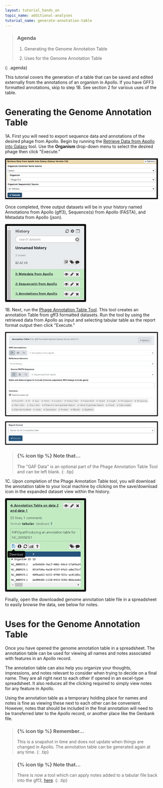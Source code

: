 ```yaml
---
layout: tutorial_hands_on
topic_name: additional-analyses
tutorial_name: generate-annotation-table
---
```


> ### Agenda
>
> 1. Generating the Genome Annotation Table
>
> 2. Uses for the Genome Annotation Table
> 
>
{: .agenda}

This tutorial covers the generation of a table that can be saved and edited externally from the annotations of an organism in Apollo. If you have GFF3 formatted annotations, skip to step 1B. See section 2 for various uses of the table. 

# Generating the Genome Annotation Table

1A. First you will need to export sequence data and annotations of the desired phage from Apollo. Begin by running the [Retrieve Data from Apollo into Galaxy](https://cpt.tamu.edu/galaxy-pub/root?tool_id=edu.tamu.cpt2.webapollo.export) tool. Use the **Organism** drop-down menu to select the desired phage then click "Execute." 

![](../../images/genome-annotation-table/1_retrieve_data_tool.png)

Once completed, three output datasets will be in your history named Annotations from Apollo (gff3), Sequence(s) from Apollo (FASTA), and Metadata from Apollo (json).

![](../../images/genome-annotation-table/2_retrieve_data_history.png)

1B. Next, run the [Phage Annotation Table Tool](https://cpt.tamu.edu/galaxy/root?tool_id=edu.tamu.cpt2.phage.annotation_table). This tool creates an annotation Table from gff3 formatted datasets. Run the tool by using the retrieved data from Apollo as input and selecting tabular table as the report format output then click "Execute."

![](../../images/genome-annotation-table/3_annotation_table_input.png)

![](../../images/genome-annotation-table/4_annotation_table_output.png)

> ### {% icon tip %} Note that...
> The "GAF Data" is an optional part of the Phage Annotation Table Tool and can be left blank.
{: .tip}

1C. Upon completion of the Phage Annotation Table tool,  you will download the annotation table to your local machine by clicking on the save/download icon in the expanded dataset view within the history. 

![](../../images/genome-annotation-table/5_download_table.png)

Finally, open the downloaded genome annotation table file in a spreadsheet to easily browse the data, see below for notes.


# Uses for the Genome Annotation Table

Once you have opened the genome annotation table in a spreadsheet. The annotation table can be used for viewing all names and notes associated with features in an Apollo record. 

The annotation table can also help you organize your thoughts, impressions, and notes relevant to consider when trying to decide on a final name. They are all right next to each other if opened in an excel-type spreadsheet. It also reduces all the clicking required to simply view notes for any feature in Apollo. 

Using the annotation table as a temporary holding place for names and notes is fine as viewing these next to each other can be convenient. However, notes that should be included in the final annotation will need to be transferred later to the Apollo record, or another place like the Genbank file. 

> ### {% icon tip %} Remember...
> This is a snapshot in time and does not update when things are changed in Apollo. The annotation table can be generated again at any time.
{: .tip}

> ### {% icon tip %} Note that...
> There is now a tool which can apply notes added to a tabular file back into the gff3, [here](https://cpt.tamu.edu/galaxy-pub/root?tool_id=edu.tamu.cpt2.gff3.gff3_table_annotations). 
{: .tip}

